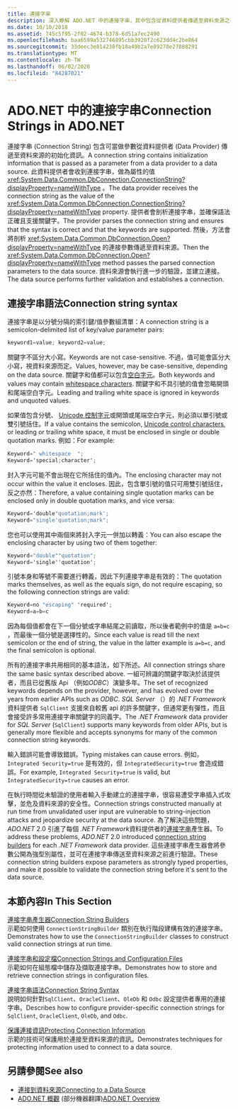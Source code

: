```yaml
---
title: 連接字串
description: 深入瞭解 ADO.NET 中的連接字串，其中包含從資料提供者傳遞至資料來源之參數的初始化資訊。
ms.date: 10/10/2018
ms.assetid: 745c5f95-2f02-4674-b378-6d51a7ec2490
ms.openlocfilehash: baa6599a532746895cbb3920f2c623dd4c2be864
ms.sourcegitcommit: 33deec3e814238fb18a49b2a7e89278e27888291
ms.translationtype: MT
ms.contentlocale: zh-TW
ms.lasthandoff: 06/02/2020
ms.locfileid: "84287021"
---
```

# <a name="connection-strings-in-adonet"></a><span data-ttu-id="62224-103">ADO.NET 中的連接字串</span><span class="sxs-lookup"><span data-stu-id="62224-103">Connection Strings in ADO.NET</span></span>

<span data-ttu-id="62224-104">連接字串 (Connection String) 包含可當做參數從資料提供者 (Data Provider) 傳遞至資料來源的初始化資訊。</span><span class="sxs-lookup"><span data-stu-id="62224-104">A connection string contains initialization information that is passed as a parameter from a data provider to a data source.</span></span> <span data-ttu-id="62224-105">此資料提供者會收到連接字串，做為屬性的值 <xref:System.Data.Common.DbConnection.ConnectionString?displayProperty=nameWithType> 。</span><span class="sxs-lookup"><span data-stu-id="62224-105">The data provider receives the connection string as the value of the <xref:System.Data.Common.DbConnection.ConnectionString?displayProperty=nameWithType> property.</span></span> <span data-ttu-id="62224-106">提供者會剖析連接字串，並確保語法正確且支援關鍵字。</span><span class="sxs-lookup"><span data-stu-id="62224-106">The provider parses the connection string and ensures that the syntax is correct and that the keywords are supported.</span></span> <span data-ttu-id="62224-107">然後，方法會將剖析 <xref:System.Data.Common.DbConnection.Open?displayProperty=nameWithType> 的連接參數傳遞至資料來源。</span><span class="sxs-lookup"><span data-stu-id="62224-107">Then the <xref:System.Data.Common.DbConnection.Open?displayProperty=nameWithType> method passes the parsed connection parameters to the data source.</span></span> <span data-ttu-id="62224-108">資料來源會執行進一步的驗證，並建立連接。</span><span class="sxs-lookup"><span data-stu-id="62224-108">The data source performs further validation and establishes a connection.</span></span>

## <a name="connection-string-syntax"></a><span data-ttu-id="62224-109">連接字串語法</span><span class="sxs-lookup"><span data-stu-id="62224-109">Connection string syntax</span></span>

<span data-ttu-id="62224-110">連接字串是以分號分隔的索引鍵/值參數組清單：</span><span class="sxs-lookup"><span data-stu-id="62224-110">A connection string is a semicolon-delimited list of key/value parameter pairs:</span></span>

```csharp
keyword1=value; keyword2=value;
```

<span data-ttu-id="62224-111">關鍵字不區分大小寫。</span><span class="sxs-lookup"><span data-stu-id="62224-111">Keywords are not case-sensitive.</span></span> <span data-ttu-id="62224-112">不過，值可能會區分大小寫，視資料來源而定。</span><span class="sxs-lookup"><span data-stu-id="62224-112">Values, however, may be case-sensitive, depending on the data source.</span></span> <span data-ttu-id="62224-113">關鍵字和值都可以包含[空白字元](https://en.wikipedia.org/wiki/Whitespace_character#Unicode)。</span><span class="sxs-lookup"><span data-stu-id="62224-113">Both keywords and values may contain [whitespace characters](https://en.wikipedia.org/wiki/Whitespace_character#Unicode).</span></span> <span data-ttu-id="62224-114">關鍵字和不具引號的值會忽略開頭和尾端空白字元。</span><span class="sxs-lookup"><span data-stu-id="62224-114">Leading and trailing white space is ignored in keywords and unquoted values.</span></span>

<span data-ttu-id="62224-115">如果值包含分號、 [Unicode 控制字元](https://en.wikipedia.org/wiki/Unicode_control_characters)或開頭或尾端空白字元，則必須以單引號或雙引號括住。</span><span class="sxs-lookup"><span data-stu-id="62224-115">If a value contains the semicolon, [Unicode control characters](https://en.wikipedia.org/wiki/Unicode_control_characters), or leading or trailing white space, it must be enclosed in single or double quotation marks.</span></span> <span data-ttu-id="62224-116">例如：</span><span class="sxs-lookup"><span data-stu-id="62224-116">For example:</span></span>

```csharp
Keyword=" whitespace  ";
Keyword='special;character';
```

<span data-ttu-id="62224-117">封入字元可能不會出現在它所括住的值內。</span><span class="sxs-lookup"><span data-stu-id="62224-117">The enclosing character may not occur within the value it encloses.</span></span> <span data-ttu-id="62224-118">因此，包含單引號的值只可用雙引號括住，反之亦然：</span><span class="sxs-lookup"><span data-stu-id="62224-118">Therefore, a value containing single quotation marks can be enclosed only in double quotation marks, and vice versa:</span></span>

```csharp
Keyword='double"quotation;mark';
Keyword="single'quotation;mark";
```

<span data-ttu-id="62224-119">您也可以使用其中兩個來將封入字元一併加以轉義：</span><span class="sxs-lookup"><span data-stu-id="62224-119">You can also escape the enclosing character by using two of them together:</span></span>

```csharp
Keyword="double""quotation";
Keyword='single''quotation';
```

<span data-ttu-id="62224-120">引號本身和等號不需要進行轉義，因此下列連接字串是有效的：</span><span class="sxs-lookup"><span data-stu-id="62224-120">The quotation marks themselves, as well as the equals sign, do not require escaping, so the following connection strings are valid:</span></span>

```csharp
Keyword=no "escaping" 'required';
Keyword=a=b=c
```

<span data-ttu-id="62224-121">因為每個值都會在下一個分號或字串結尾之前讀取，所以後者範例中的值是 `a=b=c` ，而最後一個分號是選擇性的。</span><span class="sxs-lookup"><span data-stu-id="62224-121">Since each value is read till the next semicolon or the end of string, the value in the latter example is `a=b=c`, and the final semicolon is optional.</span></span>

<span data-ttu-id="62224-122">所有的連接字串共用相同的基本語法，如下所述。</span><span class="sxs-lookup"><span data-stu-id="62224-122">All connection strings share the same basic syntax described above.</span></span> <span data-ttu-id="62224-123">一組可辨識的關鍵字取決於該提供者，而且已從舊版 Api （例如*ODBC*）演變多年。</span><span class="sxs-lookup"><span data-stu-id="62224-123">The set of recognized keywords depends on the provider, however, and has evolved over the years from earlier APIs such as *ODBC*.</span></span> <span data-ttu-id="62224-124">*SQL Server* （）的 *.NET Framework*資料提供者 `SqlClient` 支援來自較舊 api 的許多關鍵字，但通常更有彈性，而且會接受許多常用連接字串關鍵字的同義字。</span><span class="sxs-lookup"><span data-stu-id="62224-124">The *.NET Framework* data provider for *SQL Server* (`SqlClient`) supports many keywords from older APIs, but is generally more flexible and accepts synonyms for many of the common connection string keywords.</span></span>

<span data-ttu-id="62224-125">輸入錯誤可能會導致錯誤。</span><span class="sxs-lookup"><span data-stu-id="62224-125">Typing mistakes can cause errors.</span></span> <span data-ttu-id="62224-126">例如， `Integrated Security=true` 是有效的，但 `IntegratedSecurity=true` 會造成錯誤。</span><span class="sxs-lookup"><span data-stu-id="62224-126">For example, `Integrated Security=true` is valid, but `IntegratedSecurity=true` causes an error.</span></span>

<span data-ttu-id="62224-127">在執行時間從未驗證的使用者輸入手動建立的連接字串，很容易遭受字串插入式攻擊，並危及資料來源的安全性。</span><span class="sxs-lookup"><span data-stu-id="62224-127">Connection strings constructed manually at run time from unvalidated user input are vulnerable to string-injection attacks and jeopardize security at the data source.</span></span> <span data-ttu-id="62224-128">為了解決這些問題， *ADO.NET* 2.0 引進了每個 *.NET Framework*資料提供者的[連接字串](connection-string-builders.md)產生器。</span><span class="sxs-lookup"><span data-stu-id="62224-128">To address these problems, *ADO.NET* 2.0 introduced [connection string builders](connection-string-builders.md) for each *.NET Framework* data provider.</span></span> <span data-ttu-id="62224-129">這些連接字串產生器會將參數公開為強型別屬性，並可在連接字串傳送至資料來源之前進行驗證。</span><span class="sxs-lookup"><span data-stu-id="62224-129">These connection string builders expose parameters as strongly typed properties, and make it possible to validate the connection string before it's sent to the data source.</span></span>

## <a name="in-this-section"></a><span data-ttu-id="62224-130">本節內容</span><span class="sxs-lookup"><span data-stu-id="62224-130">In This Section</span></span>

<span data-ttu-id="62224-131">[連接字串產生器](connection-string-builders.md)</span><span class="sxs-lookup"><span data-stu-id="62224-131">[Connection String Builders](connection-string-builders.md)</span></span>\
<span data-ttu-id="62224-132">示範如何使用 `ConnectionStringBuilder` 類別在執行階段建構有效的連接字串。</span><span class="sxs-lookup"><span data-stu-id="62224-132">Demonstrates how to use the `ConnectionStringBuilder` classes to construct valid connection strings at run time.</span></span>

<span data-ttu-id="62224-133">[連接字串和設定檔](connection-strings-and-configuration-files.md)</span><span class="sxs-lookup"><span data-stu-id="62224-133">[Connection Strings and Configuration Files](connection-strings-and-configuration-files.md)</span></span>\
<span data-ttu-id="62224-134">示範如何在組態檔中儲存及擷取連接字串。</span><span class="sxs-lookup"><span data-stu-id="62224-134">Demonstrates how to store and retrieve connection strings in configuration files.</span></span>

<span data-ttu-id="62224-135">[連接字串語法](connection-string-syntax.md)</span><span class="sxs-lookup"><span data-stu-id="62224-135">[Connection String Syntax](connection-string-syntax.md)</span></span>\
<span data-ttu-id="62224-136">說明如何針對`SqlClient`、`OracleClient`、`OleDb` 和 `Odbc` 設定提供者專用的連接字串。</span><span class="sxs-lookup"><span data-stu-id="62224-136">Describes how to configure provider-specific connection strings for `SqlClient`, `OracleClient`, `OleDb`, and `Odbc`.</span></span>

<span data-ttu-id="62224-137">[保護連接資訊](protecting-connection-information.md)</span><span class="sxs-lookup"><span data-stu-id="62224-137">[Protecting Connection Information](protecting-connection-information.md)</span></span>\
<span data-ttu-id="62224-138">示範的技術可保護用於連接至資料來源的資訊。</span><span class="sxs-lookup"><span data-stu-id="62224-138">Demonstrates techniques for protecting information used to connect to a data source.</span></span>

## <a name="see-also"></a><span data-ttu-id="62224-139">另請參閱</span><span class="sxs-lookup"><span data-stu-id="62224-139">See also</span></span>

- [<span data-ttu-id="62224-140">連接到資料來源</span><span class="sxs-lookup"><span data-stu-id="62224-140">Connecting to a Data Source</span></span>](/cpp/data/odbc/connecting-to-a-data-source)
- <span data-ttu-id="62224-141">[ADO.NET 概觀](ado-net-overview.md) \(部分機器翻譯\)</span><span class="sxs-lookup"><span data-stu-id="62224-141">[ADO.NET Overview](ado-net-overview.md)</span></span>
